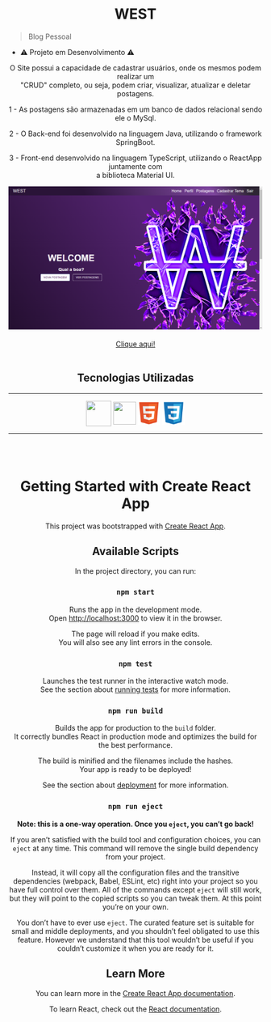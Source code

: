 <div align="center">
 <h1>WEST</h1>
</div>
<blockquote>Blog Pessoal</blockquote>

- ⚠️ Projeto em Desenvolvimento ⚠️

<div align="center">
O Site possui a capacidade de cadastrar usuários,
onde os mesmos podem realizar um<br>
"CRUD" completo,
ou seja, podem criar, visualizar, atualizar e 
deletar postagens.

1 - As postagens são armazenadas em um banco de 
dados relacional sendo ele o MySql.

2 - O Back-end foi desenvolvido na linguagem Java,
utilizando o framework SpringBoot.

3 - Front-end desenvolvido na linguagem TypeScript,
utilizando o ReactApp juntamente com<br>
a biblioteca Material UI.
</div>

<div align="center">
       <img src="https://github.com/Wessslima/img/blob/main/fotosRead/Blog-West.png"/>
       <br>
       <br>
       <a href="https://westprado.netlify.app/">Clique aqui!</a>
<br>
<br>

## Tecnologias Utilizadas
<hr>

<img align="center" height="50" width="50" src="https://cdn.jsdelivr.net/gh/devicons/devicon/icons/react/react-original-wordmark.svg" />
<img align="center" height="45" width="45" src="https://cdn.jsdelivr.net/gh/devicons/devicon/icons/typescript/typescript-plain.svg" />
<img align="center" alt="HTML" height="45" width="45" src="https://raw.githubusercontent.com/devicons/devicon/master/icons/html5/html5-original.svg">
<img align="center" alt="CSS" height="45" width="45" src="https://raw.githubusercontent.com/devicons/devicon/master/icons/css3/css3-original.svg">
<br>
<hr>
<br>
<br>



# Getting Started with Create React App

This project was bootstrapped with [Create React App](https://github.com/facebook/create-react-app).

## Available Scripts

In the project directory, you can run:

### `npm start`

Runs the app in the development mode.\
Open [http://localhost:3000](http://localhost:3000) to view it in the browser.

The page will reload if you make edits.\
You will also see any lint errors in the console.

### `npm test`

Launches the test runner in the interactive watch mode.\
See the section about [running tests](https://facebook.github.io/create-react-app/docs/running-tests) for more information.

### `npm run build`

Builds the app for production to the `build` folder.\
It correctly bundles React in production mode and optimizes the build for the best performance.

The build is minified and the filenames include the hashes.\
Your app is ready to be deployed!

See the section about [deployment](https://facebook.github.io/create-react-app/docs/deployment) for more information.

### `npm run eject`

**Note: this is a one-way operation. Once you `eject`, you can’t go back!**

If you aren’t satisfied with the build tool and configuration choices, you can `eject` at any time. This command will remove the single build dependency from your project.

Instead, it will copy all the configuration files and the transitive dependencies (webpack, Babel, ESLint, etc) right into your project so you have full control over them. All of the commands except `eject` will still work, but they will point to the copied scripts so you can tweak them. At this point you’re on your own.

You don’t have to ever use `eject`. The curated feature set is suitable for small and middle deployments, and you shouldn’t feel obligated to use this feature. However we understand that this tool wouldn’t be useful if you couldn’t customize it when you are ready for it.

## Learn More

You can learn more in the [Create React App documentation](https://facebook.github.io/create-react-app/docs/getting-started).

To learn React, check out the [React documentation](https://reactjs.org/).
